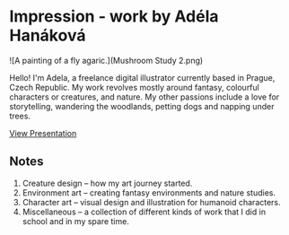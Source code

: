 # Impression - work by Adéla Hanáková

![A painting of a fly agaric.](Mushroom Study 2.png) 

Hello! I'm Adela, a freelance digital illustrator currently based in Prague, Czech Republic. My work revolves mostly around fantasy, colourful characters or creatures, and nature. My other passions include a love for storytelling, wandering the woodlands, petting dogs and napping under trees.

[View Presentation](Presentation.pdf)

## Notes

1. Creature design – how my art journey started.
2. Environment art – creating fantasy environments and nature studies.
3. Character art – visual design and illustration for humanoid characters.  
4. Miscellaneous – a collection of different kinds of work that I did in school and in my spare time.

